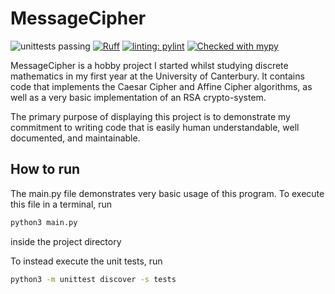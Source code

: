 # MessageCipher
![unittests passing](https://github.com/hazzery/MessageCipher/actions/workflows/unittests.yml/badge.svg)
[![Ruff](https://img.shields.io/endpoint?url=https://raw.githubusercontent.com/astral-sh/ruff/main/assets/badge/v2.json)](https://github.com/astral-sh/ruff)
[![linting: pylint](https://img.shields.io/badge/linting-pylint-yellowgreen)](https://github.com/pylint-dev/pylint)
[![Checked with mypy](https://www.mypy-lang.org/static/mypy_badge.svg)](https://mypy-lang.org/)

MessageCipher is a hobby project I started whilst studying discrete mathematics
in my first year at the University of Canterbury.
It contains code that implements the Caesar Cipher and Affine Cipher algorithms,
as well as a very basic implementation of an RSA crypto-system.

The primary purpose of displaying this project is to demonstrate my commitment
to writing code that is easily human understandable, well documented, and maintainable.

## How to run

The main.py file demonstrates very basic usage of this program.
To execute this file in a terminal, run
```bash
python3 main.py
```
inside the project directory

To instead execute the unit tests, run
```bash
python3 -m unittest discover -s tests
```
